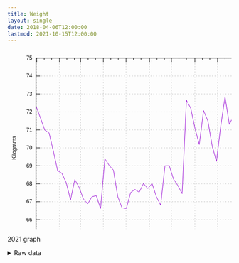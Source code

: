 ```yaml
---
title: Weight
layout: single
date: 2018-04-06T12:00:00
lastmod: 2021-10-15T12:00:00
---
```


<svg width="600" height="480" xmlns="http://www.w3.org/2000/svg"><path fill="none" d="M0 0h600v480H0z"/><path stroke="gray" stroke-dasharray="2,4" class="gridline" d="M64.14 422.4h510.68" fill="none" color="gray" stroke-width=".5"/><g fill="none" color="#000" stroke="currentColor"><path stroke="#000" d="M64.14 422.4h9m501.68 0h-9"/><text transform="translate(55.75 426.3)" stroke="none" fill="#000" font-family="sans-serif" font-size="12" text-anchor="end"><tspan>65</tspan></text></g><path stroke="gray" stroke-dasharray="2,4" class="gridline" d="M64.14 381.96h510.68" fill="none" color="gray" stroke-width=".5"/><g fill="none" color="#000" stroke="currentColor"><path stroke="#000" d="M64.14 381.96h9m501.68 0h-9"/><text transform="translate(55.75 385.86)" stroke="none" fill="#000" font-family="sans-serif" font-size="12" text-anchor="end"><tspan>66</tspan></text></g><path stroke="gray" stroke-dasharray="2,4" class="gridline" d="M64.14 341.52h510.68" fill="none" color="gray" stroke-width=".5"/><g fill="none" color="#000" stroke="currentColor"><path stroke="#000" d="M64.14 341.52h9m501.68 0h-9"/><text transform="translate(55.75 345.42)" stroke="none" fill="#000" font-family="sans-serif" font-size="12" text-anchor="end"><tspan>67</tspan></text></g><path stroke="gray" stroke-dasharray="2,4" class="gridline" d="M64.14 301.08h510.68" fill="none" color="gray" stroke-width=".5"/><g fill="none" color="#000" stroke="currentColor"><path stroke="#000" d="M64.14 301.08h9m501.68 0h-9"/><text transform="translate(55.75 304.98)" stroke="none" fill="#000" font-family="sans-serif" font-size="12" text-anchor="end"><tspan>68</tspan></text></g><path stroke="gray" stroke-dasharray="2,4" class="gridline" d="M64.14 260.64h510.68" fill="none" color="gray" stroke-width=".5"/><g fill="none" color="#000" stroke="currentColor"><path stroke="#000" d="M64.14 260.64h9m501.68 0h-9"/><text transform="translate(55.75 264.54)" stroke="none" fill="#000" font-family="sans-serif" font-size="12" text-anchor="end"><tspan>69</tspan></text></g><path stroke="gray" stroke-dasharray="2,4" class="gridline" d="M64.14 220.2h510.68" fill="none" color="gray" stroke-width=".5"/><g fill="none" color="#000" stroke="currentColor"><path stroke="#000" d="M64.14 220.2h9m501.68 0h-9"/><text transform="translate(55.75 224.1)" stroke="none" fill="#000" font-family="sans-serif" font-size="12" text-anchor="end"><tspan>70</tspan></text></g><path stroke="gray" stroke-dasharray="2,4" class="gridline" d="M64.14 179.77h510.68" fill="none" color="gray" stroke-width=".5"/><g fill="none" color="#000" stroke="currentColor"><path stroke="#000" d="M64.14 179.77h9m501.68 0h-9"/><text transform="translate(55.75 183.67)" stroke="none" fill="#000" font-family="sans-serif" font-size="12" text-anchor="end"><tspan>71</tspan></text></g><path stroke="gray" stroke-dasharray="2,4" class="gridline" d="M64.14 139.33h510.68" fill="none" color="gray" stroke-width=".5"/><g fill="none" color="#000" stroke="currentColor"><path stroke="#000" d="M64.14 139.33h9m501.68 0h-9"/><text transform="translate(55.75 143.23)" stroke="none" fill="#000" font-family="sans-serif" font-size="12" text-anchor="end"><tspan>72</tspan></text></g><path stroke="gray" stroke-dasharray="2,4" class="gridline" d="M64.14 98.89h510.68" fill="none" color="gray" stroke-width=".5"/><g fill="none" color="#000" stroke="currentColor"><path stroke="#000" d="M64.14 98.89h9m501.68 0h-9"/><text transform="translate(55.75 102.79)" stroke="none" fill="#000" font-family="sans-serif" font-size="12" text-anchor="end"><tspan>73</tspan></text></g><path stroke="gray" stroke-dasharray="2,4" class="gridline" d="M64.14 58.45h510.68" fill="none" color="gray" stroke-width=".5"/><g fill="none" color="#000" stroke="currentColor"><path stroke="#000" d="M64.14 58.45h9m501.68 0h-9"/><text transform="translate(55.75 62.35)" stroke="none" fill="#000" font-family="sans-serif" font-size="12" text-anchor="end"><tspan>74</tspan></text></g><path stroke="gray" stroke-dasharray="2,4" class="gridline" d="M64.14 18.01h510.68" fill="none" color="gray" stroke-width=".5"/><g fill="none" color="#000" stroke="currentColor"><path stroke="#000" d="M64.14 18.01h9m501.68 0h-9"/><text transform="translate(55.75 21.91)" stroke="none" fill="#000" font-family="sans-serif" font-size="12" text-anchor="end"><tspan>75</tspan></text></g><path stroke="gray" stroke-dasharray="2,4" class="gridline" d="M65.82 422.4V18.01" fill="none" color="gray" stroke-width=".5"/><g fill="none" color="#000" stroke="currentColor"><path stroke="#000" d="M65.82 422.4v-9m0-395.39v9"/><text transform="translate(65.82 444.3)" stroke="none" fill="#000" font-family="sans-serif" font-size="12" text-anchor="middle"><tspan>January</tspan></text></g><path stroke="#000" d="M82.6 422.4v-4.5m0-399.89v4.5M99.37 422.4v-4.5m0-399.89v4.5" fill="none" color="#000"/><path stroke="gray" stroke-dasharray="2,4" class="gridline" d="M116.85 422.4V18.01" fill="none" color="gray" stroke-width=".5"/><g fill="none" color="#000" stroke="currentColor"><path stroke="#000" d="M116.85 422.4v-9m0-395.39v9"/><text transform="translate(116.85 444.3)" stroke="none" fill="#000" font-family="sans-serif" font-size="12" text-anchor="middle"><tspan>February</tspan></text></g><path stroke="#000" d="M133.63 422.4v-4.5m0-399.89v4.5m16.78 399.89v-4.5m0-399.89v4.5" fill="none" color="#000"/><path stroke="gray" stroke-dasharray="2,4" class="gridline" d="M164.6 422.4V18.01" fill="none" color="gray" stroke-width=".5"/><g fill="none" color="#000" stroke="currentColor"><path stroke="#000" d="M164.6 422.4v-9m0-395.39v9"/><text transform="translate(164.6 444.3)" stroke="none" fill="#000" font-family="sans-serif" font-size="12" text-anchor="middle"><tspan>March</tspan></text></g><path stroke="#000" d="M181.38 422.4v-4.5m0-399.89v4.5m16.77 399.89v-4.5m0-399.89v4.5" fill="none" color="#000"/><path stroke="gray" stroke-dasharray="2,4" class="gridline" d="M215.63 422.4V18.01" fill="none" color="gray" stroke-width=".5"/><g fill="none" color="#000" stroke="currentColor"><path stroke="#000" d="M215.63 422.4v-9m0-395.39v9"/><text transform="translate(215.63 444.3)" stroke="none" fill="#000" font-family="sans-serif" font-size="12" text-anchor="middle"><tspan>April</tspan></text></g><path stroke="#000" d="M232.41 422.4v-4.5m0-399.89v4.5m16.78 399.89v-4.5m0-399.89v4.5" fill="none" color="#000"/><path stroke="gray" stroke-dasharray="2,4" class="gridline" d="M266.73 422.4V18.01" fill="none" color="gray" stroke-width=".5"/><g fill="none" color="#000" stroke="currentColor"><path stroke="#000" d="M266.73 422.4v-9m0-395.39v9"/><text transform="translate(266.73 444.3)" stroke="none" fill="#000" font-family="sans-serif" font-size="12" text-anchor="middle"><tspan>May</tspan></text></g><path stroke="#000" d="M283.51 422.4v-4.5m0-399.89v4.5m16.78 399.89v-4.5m0-399.89v4.5" fill="none" color="#000"/><path stroke="gray" stroke-dasharray="2,4" class="gridline" d="M319.45 422.4V18.01" fill="none" color="gray" stroke-width=".5"/><g fill="none" color="#000" stroke="currentColor"><path stroke="#000" d="M319.45 422.4v-9m0-395.39v9"/><text transform="translate(319.45 444.3)" stroke="none" fill="#000" font-family="sans-serif" font-size="12" text-anchor="middle"><tspan>June</tspan></text></g><path stroke="#000" d="M336.22 422.4v-4.5m0-399.89v4.5M353 422.4v-4.5m0-399.89v4.5" fill="none" color="#000"/><path stroke="gray" stroke-dasharray="2,4" class="gridline" d="M368.87 422.4V18.01" fill="none" color="gray" stroke-width=".5"/><g fill="none" color="#000" stroke="currentColor"><path stroke="#000" d="M368.87 422.4v-9m0-395.39v9"/><text transform="translate(368.87 444.3)" stroke="none" fill="#000" font-family="sans-serif" font-size="12" text-anchor="middle"><tspan>July</tspan></text></g><path stroke="#000" d="M385.65 422.4v-4.5m0-399.89v4.5m16.78 399.89v-4.5m0-399.89v4.5" fill="none" color="#000"/><path stroke="gray" stroke-dasharray="2,4" class="gridline" d="M421.58 422.4V18.01" fill="none" color="gray" stroke-width=".5"/><g fill="none" color="#000" stroke="currentColor"><path stroke="#000" d="M421.58 422.4v-9m0-395.39v9"/><text transform="translate(421.58 444.3)" stroke="none" fill="#000" font-family="sans-serif" font-size="12" text-anchor="middle"><tspan>August</tspan></text></g><path stroke="#000" d="M438.36 422.4v-4.5m0-399.89v4.5m16.78 399.89v-4.5m0-399.89v4.5" fill="none" color="#000"/><path stroke="gray" stroke-dasharray="2,4" class="gridline" d="M472.68 422.4V18.01" fill="none" color="gray" stroke-width=".5"/><g fill="none" color="#000" stroke="currentColor"><path stroke="#000" d="M472.68 422.4v-9m0-395.39v9"/><text transform="translate(472.68 444.3)" stroke="none" fill="#000" font-family="sans-serif" font-size="12" text-anchor="middle"><tspan>September</tspan></text></g><path stroke="#000" d="M489.46 422.4v-4.5m0-399.89v4.5m16.78 399.89v-4.5m0-399.89v4.5" fill="none" color="#000"/><path stroke="gray" stroke-dasharray="2,4" class="gridline" d="M523.72 422.4V18.01" fill="none" color="gray" stroke-width=".5"/><g fill="none" color="#000" stroke="currentColor"><path stroke="#000" d="M523.72 422.4v-9m0-395.39v9"/><text transform="translate(523.72 444.3)" stroke="none" fill="#000" font-family="sans-serif" font-size="12" text-anchor="middle"><tspan>October</tspan></text></g><path stroke="#000" d="M540.5 422.4v-4.5m0-399.89v4.5m16.77 399.89v-4.5m0-399.89v4.5" fill="none" color="#000"/><path stroke="gray" stroke-dasharray="2,4" class="gridline" d="M574.82 422.4V18.01" fill="none" color="gray" stroke-width=".5"/><g fill="none" color="#000" stroke="currentColor"><path stroke="#000" d="M574.82 422.4v-9m0-395.39v9"/><text transform="translate(574.82 444.3)" stroke="none" fill="#000" font-family="sans-serif" font-size="12" text-anchor="middle"><tspan>November</tspan></text></g><path stroke="#000" d="M64.14 18.01V422.4h510.68V18.01H64.14z" fill="none" color="#000"/><text transform="rotate(-90 119.695 100.515)" font-family="sans-serif" font-size="12" text-anchor="middle" color="#000"><tspan>Kilograms</tspan></text><text transform="translate(319.48 471.3)" font-family="sans-serif" font-size="12" text-anchor="middle" color="#000"><tspan>Date</tspan></text><path stroke="#9400D3" d="M64.56 127.2l9.66 25.88 9.65 26.97 9.66 6.43 9.65 41.2 9.66 43.86 9.65 6.09 9.66 21.03 9.66 38.59 9.65-45.6 9.66 17.33 9.65 26.32 9.66 10.92 9.66-15.91 9.65-2.46 9.66 29.03 9.65-112.25 9.66 15.03 9.66 10.76 9.65 59.47 9.66 25.3 9.65 1.52 9.66-35.77 9.66-7.11 9.65 6.3 9.66-19.63 9.65 11.41 9.66-11.53 9.65 29.76 9.66 19.26 9.66-88.72 9.65-.18 9.66 30.24 9.65 14.14 9.66 18.45 9.66-210.48 9.65 18.06 9.66 45.4 9.65 36.29 9.66-76.33 9.66 23.37 9.65 55.87 9.66 35.2 9.65-79.47 9.66-65.89 9.66 61.97 9.65-19.69 9.66 41.35 9.65-86.85 9.66 12.93" fill="none" color="#000"/><path stroke="#000" d="M64.14 18.01V422.4h510.68V18.01H64.14z" fill="none" color="#000"/></svg>

2021 graph

<details><summary>Raw data</summary>
<pre>
2018-04-06,81.6
2018-04-07,80.5
2018-04-08,80.4
2018-04-09,80.5
2018-04-10,80.0
2018-04-11,78.7
2018-04-12,78.9
2018-04-13,79.5
2018-04-14,79.1
2018-04-15,79.5
2018-04-16,79.6
2018-04-17,79.1
2018-04-18,78.4
2018-04-19,79.9
2018-04-20,79.0
2018-04-21,78.4
2018-04-22,79.3
2018-04-23,79.3
2018-04-24,77.9
2018-04-25,78.7
2018-04-26,78.6
2018-04-27,78.4
2018-04-28,78.4
2018-04-29,78.3
2018-04-30,77.8
2018-05-01,77.3
2018-05-02,77.5
2018-05-03,77.6
2018-05-04,77.7
2018-05-05,76.7
2018-05-06,77.3
2018-05-07,77.4
2018-05-08,77.1
2018-05-09,76.5
2018-05-10,77.0
2018-05-11,76.8
2018-05-12,77.1
2018-05-13,76.8
2018-05-14,76.9
2018-05-15,76.3
2018-05-16,76.4
2018-05-17,76.3
2018-05-18,76.4
2018-05-19,75.8
2018-05-20,75.5
2018-05-21,76.5
2018-05-22,77.0
2018-05-23,76.0
2018-05-24,75.4
2018-05-25,75.3
2018-05-26,75.5
2018-05-27,75.8
2018-05-28,76.1
2018-05-29,76.6
2018-05-30,75.3
2018-05-31,75.3
2018-06-01,75.7
2018-06-02,75.5
2018-06-03,76.1
2018-06-04,76.3
2018-06-05,75.9
2018-06-06,75.8
2018-06-07,76.3
2018-06-08,75.6
2018-06-09,75.1
2018-06-10,75.4
2018-06-11,75.2
2018-06-12,75.2
2018-06-13,75.7
2018-06-14,74.8
2018-06-15,74.9
2018-06-16,74.7
2018-06-17,74.8
2018-06-18,74.5
2018-06-19,75.1
2018-06-20,74.7
2018-06-21,74.5
2018-06-22,74.5
2018-06-23,74.1
2018-06-24,74.7
2018-06-25,75.0
2018-06-26,73.7
2018-06-27,74.1
2018-06-28,73.7
2018-06-29,73.4
2018-06-30,74.5
2018-07-01,74.2
2018-07-02,73.5
2018-07-03,72.6
2018-07-04,73.2
2018-07-05,72.9
2018-07-06,73.0
2018-07-07,72.5
2018-07-08,74.8
2018-07-09,73.9
2018-07-10,73.3
2018-07-11,73.0
2018-07-12,73.1
2018-07-13,72.5
2018-07-14,72.7
2018-07-15,73.4
2018-07-16,72.3
2018-07-17,73.7
2018-07-18,72.7
2018-07-19,73.9
2018-07-20,73.5
2018-07-21,72.8
2018-07-22,72.4
2018-07-23,72.5
2018-07-24,72.3
2018-07-25,72.7
2018-07-26,72.8
2018-07-27,72.8
2018-07-28,73.0
2018-07-29,73.4
2018-07-30,73.3
2018-07-31,72.3
2018-08-01,72.4
2018-08-02,72.5
2018-08-03,72.5
2018-08-04,72.2
2018-08-05,72.8
2018-08-06,72.3
2018-08-07,72.1
2018-08-08,72.2
2018-08-09,72.1
2018-08-10,71.6
2018-08-11,72.7
2018-08-12,72.6
2018-08-13,71.8
2018-08-14,72.2
2018-08-15,71.7
2018-08-16,71.7
2018-08-17,72.0
2018-08-18,71.7
2018-08-19,72.2
2018-08-20,72.3
2018-08-21,71.8
2018-08-22,71.7
2018-08-23,71.4
2018-08-24,71.8
2018-08-25,72.1
2018-08-26,72.7
2018-08-27,71.9
2018-08-28,72.2
2018-08-29,71.6
2018-08-30,71.7
2018-08-31,71.6
2018-09-01,72.1
2018-09-02,72.3
2018-09-03,71.8
2018-09-04,71.4
2018-09-05,72.0
2018-09-06,72.4
2018-09-07,71.9
2018-09-08,72.7
2018-09-09,72.8
2018-09-10,73.3
2018-09-11,71.4
2018-09-12,72.1
2018-09-13,72.5
2018-09-14,71.8
2018-09-15,71.7
2018-09-16,71.2
2018-09-17,71.8
2018-09-18,71.6
2018-09-20,71.2
2018-09-20,71.4
2018-09-21,71.0
2018-09-29,74.6
2018-09-30,74.1
2018-10-01,75.1
2018-10-02,73.9
2018-10-03,73.4
2018-10-05,74.5
2018-10-05,75.2
2018-10-06,73.9
2018-10-07,75.6
2018-10-08,75.8
2018-10-09,75.0
2018-10-10,76.1
2018-10-11,76.7
2018-10-12,75.5
2018-10-13,76.5
2018-10-14,76.9
2018-10-15,76.8
2018-10-16,75.1
2018-10-17,76.2
2018-10-18,75.0
2018-10-19,75.0
2018-10-20,74.1
2018-10-21,74.4
2018-10-22,74.8
2018-10-23,74.1
2018-10-24,73.8
2018-10-25,73.6
2018-10-26,73.7
2018-10-27,73.7
2018-10-28,73.5
2018-10-29,73.8
2018-10-30,73.3
2018-10-31,74.0
2018-11-01,73.8
2018-11-02,73.5
2018-11-03,73.4
2018-11-04,74.0
2018-11-05,74.7
2018-11-06,73.9
2018-11-07,73.9
2018-11-08,74.2
2018-11-09,73.7
2018-11-10,73.0
2018-11-11,73.3
2018-11-12,73.9
2018-11-13,73.4
2018-11-15,73.1
2018-11-16,73.5
2018-11-17,72.4
2018-11-18,72.5
2018-11-19,72.7
2018-11-20,72.8
2018-11-21,72.9
2018-11-22,72.7
2018-11-23,72.2
2018-11-24,71.7
2018-11-25,72.0
2018-11-26,72.9
2018-11-27,71.9
2018-11-28,72.0
2018-11-29,72.0
2018-11-30,71.3
2018-12-01,71.5
2018-12-02,72.4
2018-12-03,73.6
2018-12-04,74.1
2018-12-05,74.3
2018-12-06,74.0
2018-12-07,74.7
2018-12-08,74.5
2018-12-09,75.0
2018-12-10,75.6
2018-12-11,76.0
2018-12-12,75.4
2018-12-13,75.3
2018-12-14,74.9
2018-12-15,75.6
2018-12-16,76.2
2018-12-17,77.7
2018-12-18,75.6
2018-12-19,75.8
2018-12-20,76.6
2018-12-21,76.5
2018-12-22,76.6
2018-12-23,75.9
2018-12-24,75.0
2018-12-25,78.0
2018-12-26,78.2
2018-12-27,78.4
2018-12-28,77.6
2018-12-29,78.2
2018-12-30,78.5
2018-12-31,79.4
2019-01-01,80.3
2019-01-02,79.7
2019-01-03,77.7
2019-01-04,77.4
2019-01-05,77.1
2019-01-06,77.0
2019-01-07,76.5
2019-01-08,76.7
2019-01-09,76.2
2019-01-10,76.2
2019-01-11,75.9
2019-01-12,75.4
2019-01-13,75.7
2019-01-14,75.9
2019-01-15,74.6
2019-01-16,74.7
2019-01-17,74.5
2019-01-18,74.7
2019-01-19,74.3
2019-01-20,74.9
2019-01-21,75.5
2019-01-22,74.2
2019-01-23,75.1
2019-01-24,74.6
2019-01-25,74.3
2019-01-26,74.6
2019-01-27,75.0
2019-01-28,76.0
2019-01-29,74.8
2019-01-30,75.5
2019-01-31,75.5
2019-02-01,75.5
2019-02-02,74.8
2019-02-03,75.1
2019-02-04,75.5
2019-02-05,74.6
2019-02-06,74.5
2019-02-07,74.6
2019-02-08,74.5
2019-02-09,74.2
2019-02-10,74.9
2019-02-11,74.8
2019-02-12,74.5
2019-02-13,74.5
2019-02-14,74.5
2019-02-15,74.8
2019-02-16,75.1
2019-02-17,74.0
2019-02-18,74.8
2019-02-19,74.1
2019-02-20,74.4
2019-02-21,73.8
2019-02-22,73.2
2019-02-23,73.4
2019-02-24,73.7
2019-02-25,74.2
2019-02-26,74.2
2019-02-27,73.7
2019-02-28,73.7
2019-03-01,74.0
2019-03-02,73.0
2019-03-03,73.0
2019-03-04,74.5
2019-03-05,73.7
2019-03-06,74.7
2019-03-07,73.3
2019-03-08,73.5
2019-03-09,72.1
2019-03-10,73.3
2019-03-11,73.6
2019-03-12,72.3
2019-03-13,72.9
2019-03-14,73.1
2019-03-15,72.8
2019-03-16,73.5
2019-03-17,73.2
2019-03-18,73.6
2019-03-19,73.1
2019-03-20,73.4
2019-03-21,72.5
2019-03-22,72.7
2019-03-24,72.0
2019-03-25,72.1
2019-03-25,72.9
2019-03-26,71.4
2019-03-27,72.1
2019-03-29,71.6
2019-03-29,71.8
2019-03-30,71.4
2019-03-31,72.0
2019-04-01,72.4
2019-04-03,71.8
2019-04-03,71.9
2019-04-04,71.6
2019-04-05,71.6
2019-04-06,71.5
2019-04-07,71.3
2019-04-08,71.7
2019-04-09,71.8
2019-04-10,70.9
2019-04-11,71.6
2019-04-12,71.3
2019-04-13,71.2
2019-04-14,70.3
2019-04-15,70.9
2019-04-16,70.8
2019-04-17,71.4
2019-04-18,70.2
2019-04-19,70.7
2019-04-20,70.1
2019-04-21,71.1
2019-04-22,71.4
2019-04-23,70.6
2019-04-24,70.7
2019-04-25,70.6
2019-04-26,70.1
2019-04-27,70.6
2019-04-28,70.8
2019-04-29,71.3
2019-04-30,70.7
2019-05-01,70.8
2019-05-02,70.9
2019-05-03,70.4
2019-05-04,70.8
2019-05-05,70.9
2019-05-06,71.1
2019-05-07,71.1
2019-05-08,70.5
2019-05-09,70.6
2019-05-10,70.8
2019-05-13,72.5
2019-05-14,71.7
2019-05-15,72.2
2019-05-16,70.9
2019-05-17,70.2
2019-05-18,70.2
2019-05-19,71.8
2019-05-20,71.5
2019-05-21,70.6
2019-05-22,69.9
2019-05-23,70.0
2019-05-24,70.3
2019-05-25,69.9
2019-05-26,70.4
2019-05-27,70.0
2019-05-28,70.6
2019-05-29,69.7
2019-05-30,69.9
2019-06-02,71.6
2019-06-03,73.2
2019-06-04,72.4
2019-06-05,71.9
2019-06-06,70.9
2019-06-07,69.6
2019-06-08,69.9
2019-06-09,69.3
2019-06-10,70.0
2019-06-11,69.8
2019-06-12,69.9
2019-06-13,69.6
2019-06-14,69.8
2019-06-15,69.5
2019-06-16,68.9
2019-06-17,69.5
2019-06-18,69.3
2019-06-19,69.2
2019-06-20,69.6
2019-06-21,69.0
2019-06-22,68.9
2019-06-23,69.4
2019-06-23,70.0
2019-06-24,69.5
2019-06-25,68.7
2019-06-26,69.9
2019-06-27,69.0
2019-06-28,69.0
2019-06-29,67.6
2019-07-01,68.6
2019-07-02,68.7
2019-07-03,68.0
2019-07-04,68.2
2019-07-05,68.5
2019-07-06,67.8
2019-07-07,67.5
2019-07-08,68.1
2019-07-09,67.7
2019-07-10,67.9
2019-07-11,67.7
2019-07-12,67.4
2019-07-13,66.6
2019-07-14,67.5
2019-07-15,68.5
2019-07-16,67.3
2019-07-17,67.0
2019-07-18,67.3
2019-07-19,67.5
2019-07-20,65.5
2019-07-21,67.4
2019-07-22,66.9
2019-07-23,66.4
2019-07-24,66.9
2019-07-25,66.6
2019-07-26,66.8
2019-07-27,67.3
2019-07-28,66.1
2019-07-29,66.4
2019-07-30,66.6
2019-07-31,66.9
2019-08-01,66.4
2019-08-02,67.4
2019-08-03,66.6
2019-08-04,67.8
2019-08-05,67.3
2019-08-06,66.5
2019-08-07,66.8
2019-08-08,66.2
2019-08-09,66.4
2019-08-12,66.4
2019-08-13,67.2
2019-08-14,66.4
2019-08-15,66.0
2019-08-16,65.8
2019-08-17,65.8
2019-08-18,65.1
2019-08-19,66.4
2019-08-20,66.3
2019-08-21,65.9
2019-08-22,65.8
2019-08-23,66.1
2019-08-24,66.0
2019-08-25,67.0
2019-08-26,66.4
2019-08-27,66.4
2019-08-28,66.1
2019-08-29,65.9
2019-09-07,69.8
2019-09-08,71.1
2019-09-09,71.1
2019-09-10,70.4
2019-09-11,69.4
2019-09-12,69.2
2019-09-13,69.4
2019-09-14,69.0
2019-09-16,69.3
2019-09-17,68.3
2019-09-18,68.4
2019-09-19,68.4
2019-09-20,68.4
2019-09-30,74.0
2019-10-01,74.8
2019-10-02,72.8
2019-10-03,71.6
2019-10-04,70.7
2019-10-05,71.2
2019-10-06,70.0
2019-10-07,71.2
2019-10-08,70.5
2019-10-09,70.4
2019-10-10,69.9
2019-10-11,70.2
2019-10-12,70.3
2019-10-13,69.6
2019-10-14,70.4
2019-10-15,69.4
2019-10-16,69.1
2019-10-17,69.6
2019-10-18,70.9
2019-10-19,69.1
2019-10-20,69.4
2019-10-21,69.5
2019-10-22,69.4
2019-10-23,69.6
2019-10-24,69.5
2019-10-25,70.6
2019-10-26,70.5
2019-10-27,69.0
2019-10-28,69.3
2019-10-30,69.2
2019-10-30,70.0
2019-10-31,68.8
2019-11-01,69.5
2019-11-02,68.6
2019-11-03,69.1
2019-11-04,69.5
2019-11-05,69.6
2019-11-06,69.6
2019-11-07,69.2
2019-11-08,69.6
2019-11-09,68.7
2019-11-10,68.7
2019-11-11,69.6
2019-11-12,69.1
2019-11-13,69.1
2019-11-14,68.5
2019-11-15,68.9
2019-11-16,70.0
2019-11-17,67.4
2019-11-18,68.3
2019-11-19,68.0
2019-11-20,66.9
2019-11-21,67.1
2019-11-22,66.9
2019-11-23,67.1
2019-11-24,67.2
2019-11-25,67.6
2019-11-26,68.3
2019-11-27,67.7
2019-11-28,67.9
2019-11-29,67.2
2019-11-30,66.9
2019-12-01,67.1
2019-12-02,68.0
2019-12-03,66.5
2019-12-04,68.5
2019-12-05,68.4
2019-12-06,68.0
2019-12-07,68.1
2019-12-08,78.3
2019-12-09,70.0
2019-12-10,70.5
2019-12-11,69.8
2019-12-12,70.3
2019-12-13,71.0
2019-12-14,72.0
2019-12-15,72.2
2019-12-16,73.0
2019-12-17,72.5
2019-12-18,72.8
2019-12-19,72.9
2019-12-20,73.6
2019-12-21,72.5
2019-12-22,72.2
2019-12-23,73.8
2019-12-24,71.8
2019-12-25,73.1
2019-12-26,74.1
2019-12-27,73.8
2019-12-28,73.8
2019-12-29,74.2
2019-12-30,76.0
2019-12-31,76.6
2020-01-01,77.8
2020-01-02,74.9
2020-01-03,74.7
2020-01-04,73.5
2020-01-05,73.6
2020-01-06,73.2
2020-01-07,72.8
2020-01-08,72.6
2020-01-09,72.7
2020-01-10,73.3
2020-01-11,71.5
2020-01-12,72.2
2020-01-13,72.2
2020-01-14,71.7
2020-01-15,71.7
2020-01-16,71.2
2020-01-17,71.9
2020-01-18,70.8
2020-01-19,71.7
2020-01-20,72.5
2020-01-21,72.0
2020-01-22,71.9
2020-01-23,71.8
2020-01-24,71.8
2020-01-25,71.6
2020-01-26,71.1
2020-01-27,71.4
2020-01-28,70.8
2020-01-29,70.3
2020-01-30,70.6
2020-01-31,70.4
2020-02-01,70.7
2020-02-02,70.4
2020-02-03,71.1
2020-02-04,70.8
2020-02-05,71.0
2020-02-06,71.5
2020-02-07,71.0
2020-02-08,70.8
2020-02-09,70.5
2020-02-10,70.9
2020-02-11,70.9
2020-02-12,70.3
2020-02-13,70.6
2020-02-14,71.3
2020-02-15,70.1
2020-02-16,70.1
2020-02-17,70.2
2020-02-18,70.2
2020-02-19,70.1
2020-02-20,70.0
2020-02-21,69.8
2020-02-22,69.0
2020-02-23,70.4
2020-02-24,71.2
2020-02-25,70.1
2020-02-26,70.4
2020-02-27,70.1
2020-02-28,70.3
2020-02-29,70.1
2020-03-01,69.5
2020-03-02,70.2
2020-03-03,70.3
2020-03-04,70.5
2020-03-05,70.7
2020-03-06,72.0
2020-03-10,76.0
2020-03-11,76.1
2020-03-12,74.6
2020-03-13,73.8
2020-03-14,73.6
2020-03-15,73.9
2020-03-16,73.4
2020-03-17,73.1
2020-03-18,73.5
2020-03-19,74.3
2020-03-20,73.7
2020-03-21,73.0
2020-03-22,74.1
2020-03-23,74.3
2020-03-24,74.8
2020-03-25,74.2
2020-03-26,73.9
2020-03-27,73.8
2020-03-28,74.1
2020-03-29,74.8
2020-03-30,74.6
2020-03-31,74.2
2020-04-01,74.4
2020-04-02,74.2
2020-04-03,75.6
2020-04-04,73.9
2020-04-05,73.7
2020-04-06,74.3
2020-04-07,74.8
2020-04-08,75.6
2020-04-09,74.4
2020-04-10,74.5
2020-04-11,74.5
2020-04-12,74.9
2020-04-13,75.0
2020-04-14,74.7
2020-04-15,74.9
2020-04-16,74.6
2020-04-17,75.3
2020-04-18,74.3
2020-04-19,75.1
2020-04-20,74.8
2020-04-21,73.9
2020-04-22,74.7
2020-04-23,75.2
2020-04-24,75.7
2020-04-25,75.4
2020-04-26,75.5
2020-04-27,75.5
2020-04-28,75.3
2020-04-29,75.5
2020-04-30,77.5
2020-05-01,76.0
2020-05-02,75.5
2020-05-03,76.2
2020-05-04,76.2
2020-05-05,76.0
2020-05-06,75.6
2020-05-07,76.4
2020-05-08,76.6
2020-05-09,76.1
2020-05-10,76.8
2020-05-11,76.9
2020-05-12,76.4
2020-05-13,76.0
2020-05-14,76.2
2020-05-15,76.4
2020-05-16,75.8
2020-05-17,75.6
2020-05-18,76.0
2020-05-19,77.4
2020-05-20,76.6
2020-05-21,76.5
2020-05-22,75.0
2020-05-23,75.1
2020-05-24,73.7
2020-05-25,73.8
2020-05-26,73.1
2020-05-27,73.7
2020-05-28,73.7
2020-05-29,72.9
2020-05-30,72.6
2020-05-31,73.2
2020-06-01,72.9
2020-06-02,72.1
2020-06-03,72.9
2020-06-04,72.9
2020-06-05,73.3
2020-06-06,72.7
2020-06-07,73.1
2020-06-08,73.7
2020-06-09,74.1
2020-06-10,72.8
2020-06-11,73.1
2020-06-12,72.7
2020-06-13,72.8
2020-06-14,72.4
2020-06-15,72.9
2020-06-16,73.0
2020-06-17,72.3
2020-06-18,71.8
2020-06-19,72.0
2020-06-20,71.3
2020-06-21,71.6
2020-06-22,71.5
2020-06-23,71.7
2020-06-24,70.7
2020-06-25,70.9
2020-06-26,70.7
2020-06-27,70.8
2020-06-28,70.8
2020-06-29,71.4
2020-06-30,70.8
2020-07-01,71.1
2020-07-02,71.2
2020-07-03,70.3
2020-07-04,70.3
2020-07-05,70.6
2020-07-06,71.0
2020-07-07,69.9
2020-07-08,71.3
2020-07-09,70.8
2020-07-10,71.6
2020-07-11,70.5
2020-07-12,71.2
2020-07-13,69.9
2020-07-14,69.8
2020-07-15,69.5
2020-07-16,70.0
2020-07-17,69.5
2020-07-18,69.4
2020-07-19,69.8
2020-07-20,70.0
2020-07-21,69.4
2020-07-22,69.6
2020-07-23,69.2
2020-07-24,69.7
2020-07-25,70.1
2020-07-26,70.4
2020-07-27,70.2
2020-07-28,69.6
2020-07-29,69.2
2020-07-30,69.5
2020-07-31,69.5
2020-08-01,69.4
2020-08-02,69.6
2020-08-03,69.4
2020-08-04,69.2
2020-08-05,69.3
2020-08-06,69.0
2020-08-07,70.0
2020-08-08,69.4
2020-08-09,69.9
2020-08-10,68.9
2020-08-11,68.9
2020-08-12,68.9
2020-08-13,68.9
2020-08-14,68.9
2020-08-15,68.7
2020-08-16,68.3
2020-08-17,67.9
2020-08-18,68.2
2020-08-19,68.0
2020-08-20,68.1
2020-08-21,68.3
2020-08-22,68.4
2020-08-23,68.5
2020-08-24,68.3
2020-08-25,67.9
2020-08-26,67.4
2020-08-27,67.7
2020-08-28,68.0
2020-08-29,67.2
2020-08-30,68.2
2020-08-31,68.1
2020-09-01,67.4
2020-09-02,67.1
2020-09-03,66.7
2020-09-04,66.7
2020-09-05,66.6
2020-09-06,67.0
2020-09-07,66.6
2020-09-08,66.8
2020-09-09,66.6
2020-09-10,66.3
2020-09-11,67.1
2020-09-12,66.9
2020-09-13,67.8
2020-09-14,66.6
2020-09-15,67.6
2020-09-16,67.2
2020-09-17,65.6
2020-09-18,66.3
2020-09-19,66.2
2020-09-20,66.7
2020-09-21,67.0
2020-09-22,66.8
2020-09-23,66.1
2020-09-24,66.4
2020-09-25,66.0
2020-09-26,66.3
2020-09-27,65.5
2020-09-28,65.2
2020-09-29,64.9
2020-09-30,64.8
2020-10-01,64.8
2020-10-02,65.5
2020-10-03,64.6
2020-10-04,66.4
2020-10-05,65.7
2020-10-06,66.2
2020-10-07,65.3
2020-10-08,65.3
2020-10-09,65.7
2020-10-10,64.7
2020-10-11,65.4
2020-10-12,66.3
2020-10-13,65.8
2020-10-14,65.7
2020-10-15,66.3
2020-10-17,65.4
2020-10-18,65.6
2020-10-19,64.9
2020-10-20,64.9
2020-10-21,65.4
2020-10-22,64.9
2020-10-23,64.5
2020-10-24,64.6
2020-10-25,64.7
2020-10-26,64.7
2020-10-27,64.6
2020-10-28,64.9
2020-10-29,65.1
2020-10-30,64.9
2020-10-31,66.2
2020-11-01,66.4
2020-11-02,69.4
2020-11-03,67.9
2020-11-04,67.5
2020-11-05,67.3
2020-11-06,67.1
2020-11-07,66.2
2020-11-08,66.2
2020-11-09,66.6
2020-11-10,66.6
2020-11-11,66.3
2020-11-12,66.3
2020-11-13,65.9
2020-11-14,65.4
2020-11-15,64.5
2020-11-16,66.3
2020-11-17,66.0
2020-11-18,65.8
2020-11-19,65.9
2020-11-20,64.9
2020-11-21,65.7
2020-11-22,66.5
2020-11-23,65.8
2020-11-24,65.6
2020-11-25,64.9
2020-11-26,65.4
2020-11-27,65.0
2020-11-28,65.7
2020-11-29,65.7
2020-11-30,65.5
2020-12-01,66.0
2020-12-02,66.4
2020-12-03,65.8
2020-12-04,66.3
2020-12-05,65.6
2020-12-06,66.6
2020-12-07,66.4
2020-12-08,66.4
2020-12-09,65.7
2020-12-11,67.4
2020-12-12,68.5
2020-12-13,69.0
2020-12-14,69.3
2020-12-15,69.4
2020-12-16,69.0
2020-12-17,69.1
2020-12-18,68.8
2020-12-19,70.2
2020-12-20,70.1
2020-12-21,71.1
2020-12-22,70.8
2020-12-23,70.1
2020-12-24,71.2
2020-12-25,70.8
2020-12-26,72.9
2020-12-27,71.9
2020-12-28,72.8
2020-12-29,72.5
2020-12-30,72.4
2020-12-31,73.0
2021-01-01,72.3
2021-01-02,73.3
2021-01-03,72.8
2021-01-04,72.9
2021-01-05,72.2
2021-01-06,71.9
2021-01-07,71.6
2021-01-08,71.4
2021-01-09,70.9
2021-01-10,71.5
2021-01-11,71.1
2021-01-12,70.9
2021-01-13,71.1
2021-01-14,71.1
2021-01-15,70.9
2021-01-16,70.8
2021-01-17,70.6
2021-01-18,71.0
2021-01-19,70.2
2021-01-20,70.4
2021-01-21,69.7
2021-01-22,70.2
2021-01-23,69.3
2021-01-24,69.8
2021-01-25,70.0
2021-01-26,69.3
2021-01-27,69.2
2021-01-28,69.0
2021-01-29,69.0
2021-01-30,68.6
2021-01-31,68.1
2021-02-01,68.3
2021-02-02,68.3
2021-02-03,68.8
2021-02-04,68.6
2021-02-05,68.7
2021-02-06,68.9
2021-02-07,68.3
2021-02-08,68.6
2021-02-09,68.0
2021-02-10,68.1
2021-02-11,67.8
2021-02-12,67.7
2021-02-13,67.2
2021-02-14,65.9
2021-02-15,67.6
2021-02-16,67.1
2021-02-17,68.1
2021-02-18,67.4
2021-02-19,66.6
2021-02-20,67.9
2021-02-21,68.0
2021-02-22,68.3
2021-02-23,68.2
2021-02-24,67.9
2021-02-25,68.6
2021-02-26,68.0
2021-02-27,68.0
2021-02-28,67.7
2021-03-01,68.0
2021-03-02,67.7
2021-03-03,68.5
2021-03-04,67.8
2021-03-05,67.4
2021-03-06,66.5
2021-03-07,66.5
2021-03-08,67.5
2021-03-09,67.5
2021-03-10,67.3
2021-03-11,66.9
2021-03-12,66.9
2021-03-13,67.1
2021-03-14,67.0
2021-03-15,68.0
2021-03-16,67.1
2021-03-17,67.4
2021-03-18,67.8
2021-03-19,67.6
2021-03-20,66.7
2021-03-21,66.3
2021-03-22,67.0
2021-03-23,67.5
2021-03-24,67.6
2021-03-25,67.2
2021-03-26,67.1
2021-03-27,66.8
2021-03-28,66.4
2021-03-29,67.3
2021-03-30,67.4
2021-03-31,67.0
2021-04-01,67.3
2021-04-02,68.5
2021-04-03,69.3
2021-04-04,70.7
2021-04-05,71.7
2021-04-06,72.7
2021-04-07,70.0
2021-04-09,68.9
2021-04-10,67.5
2021-04-11,67.7
2021-04-12,68.4
2021-04-13,68.0
2021-04-16,68.7
2021-04-17,67.3
2021-04-18,67.2
2021-04-19,66.8
2021-04-20,67.3
2021-04-21,67.0
2021-04-22,67.2
2021-04-23,68.3
2021-04-24,66.7
2021-04-25,67.5
2021-04-26,66.7
2021-04-27,67.0
2021-04-28,66.8
2021-04-29,66.6
2021-04-30,67.7
2021-04-31,66.6
2021-05-01,67.1
2021-05-03,67.0
2021-05-04,66.9
2021-05-05,66.8
2021-05-06,67.0
2021-05-07,68.0
2021-05-08,67.0
2021-05-09,66.8
2021-05-10,68.0
2021-05-11,67.3
2021-05-12,67.6
2021-05-13,67.5
2021-05-14,68.2
2021-05-17,67.6
2021-05-18,67.1
2021-05-19,67.5
2021-05-20,67.8
2021-05-21,68.7
2021-05-22,67.5
2021-05-23,67.4
2021-05-24,67.9
2021-05-25,68.0
2021-05-26,67.8
2021-05-27,67.8
2021-05-28,67.4
2021-05-29,67.0
2021-05-30,68.1
2021-05-31,67.6
2021-06-01,68.7
2021-06-02,68.1
2021-06-03,67.8
2021-06-04,68.0
2021-06-05,68.2
2021-06-06,67.7
2021-06-07,67.9
2021-06-08,68.1
2021-06-09,68.0
2021-06-10,66.7
2021-06-11,67.3
2021-06-12,66.6
2021-06-14,67.9
2021-06-15,67.7
2021-06-16,67.3
2021-06-17,66.8
2021-06-20,71.1
2021-06-21,71.4
2021-06-22,69.8
2021-06-23,68.8
2021-06-24,68.8
2021-06-25,68.8
2021-06-26,69.2
2021-06-27,69.1
2021-06-28,68.8
2021-06-29,69.5
2021-06-30,69.5
2021-07-01,67.8
2021-07-02,68.5
2021-07-03,68.1
2021-07-04,68.2
2021-07-05,68.4
2021-07-06,68.1
2021-07-07,68.1
2021-07-08,68.7
2021-07-09,67.7
2021-07-10,67.9
2021-07-11,67.4
2021-07-12,68.5
2021-07-13,68.2
2021-07-14,67.8
2021-07-15,68.3
2021-07-16,67.3
2021-07-17,69.3
2021-07-18,70.2
2021-07-19,70.7
2021-07-20,71.8
2021-07-21,72.4
2021-07-22,72.9
2021-07-23,72.9
2021-07-24,73.6
2021-07-25,74.4
2021-07-26,73.7
2021-07-27,72.3
2021-07-28,72.1
2021-07-29,71.2
2021-07-30,71.2
2021-07-31,71.3
2021-08-01,71.1
2021-08-02,71.1
2021-08-03,71.3
2021-08-04,70.8
2021-08-05,70.8
2021-08-06,70.1
2021-08-07,70.2
2021-08-08,70.1
2021-08-09,69.8
2021-08-10,70.4
2021-08-12,72.3
2021-08-13,72.0
2021-08-14,72.4
2021-08-16,73.3
2021-08-17,72.5
2021-08-18,71.4
2021-08-19,71.5
2021-08-20,71.0
2021-08-21,69.9
2021-08-22,70.3
2021-08-23,70.2
2021-08-24,70.6
2021-08-25,70.1
2021-08-26,70.1
2021-08-28,69.5
2021-08-29,69.6
2021-08-30,69.4
2021-08-31,69.3
2021-09-01,69.8
2021-09-02,69.6
2021-09-03,70.5
2021-09-04,69.9
2021-09-05,70.8
2021-09-06,71.2
2021-09-07,70.2
2021-09-09,72.0
2021-09-10,71.8
2021-09-11,72.7
2021-09-12,73.0
2021-09-13,73.1
2021-09-14,72.5
2021-09-15,71.6
2021-09-16,71.2
2021-09-17,71.3
2021-09-18,70.5
2021-09-19,70.4
2021-09-20,70.3
2021-09-24,72.4
2021-09-25,72.6
2021-09-26,73.3
2021-09-27,72.9
2021-09-28,71.0
2021-09-29,71.0
2021-09-30,71.7
2021-10-01,72.2
2021-10-02,71.6
2021-10-04,73.2
2021-10-05,72.0
2021-10-06,72.9
2021-10-07,72.2
2021-10-08,72.0
2021-10-09,72.7
2021-10-10,72.6
</pre></details>